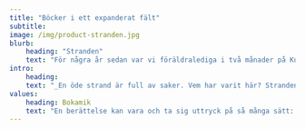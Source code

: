 ```yaml
---
title: "Böcker i ett expanderat fält"
subtitle: 
image: /img/product-stranden.jpg
blurb:
    heading: "Stranden"
    text: "För några år sedan var vi föräldralediga i två månader på Kuba. Många dagar tillbringades på en vacker, rätt öde och samtidigt ganska nedskräpad strand. Då föddes idén till en barnbok. Sen gick åren och annat i livet kom emellan men förra året fick vi ett stipendium på Elin Wägners Lilla Björka i Småland och då tog vi tag i projektet på nytt. Det har nu resulterat i boken Stranden och en utställning under Bergveckan i Småland i 1- 11 juli 2022. Utställningen består av barnboken (eller allåldersboken) Stranden, illustrationer, ljusprojektion och keramik i Galleri Sörenskog – en fantastisk lada ett stenkast från Elin Wägners hem. Varmt välkomna dit!"
intro:
    heading: 
    text: "_En öde strand är full av saker. Vem har varit här? Stranden är en allaåldersbok av Jenny Bjarnar och Love Antell. Skicka ett mail med ditt namn och adress till order@bokamik.se så skickar vi ett exemplar av boken med pappersfaktura. Pris: 179:- inklusive frakt._"
values:
    heading: Bokamik
    text: "En berättelse kan vara och ta sig uttryck på så många sätt: i text, i bild, i ljud, i fysisk form som skulptur eller som ljusprojektioner. Det handlar om våra och naturens avtryck, det som finns och funnits och det som kommer sen..."
---
```


